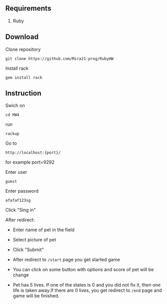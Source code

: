 ## Requirements


1. Ruby 

## Download
Clone repository 
```
git clone https://github.com/Mira21-prog/RubyHW
``` 
Install rack
```
gem install rack
```
## Instruction

Swich on
```
cd HW4
```
run 
```
rackup
```

Go to 
```
http://localhost:{port}/
```
for example port=9292

Enter user
```
guest
```

Enter password
```
afafaf123sg
```
Click "Sing in"

After redirect:

- Enter name of pet in the field

- Select picture of pet

- Click "Submit"

- After redirect to `/start` page you get started game

- You can click on some button with options and score of pet will be change 

- Pet has 5 lives. If one of the states is 0 and you did not fix it, then one life is taken away.If there are 0 lives, you get redirect to `/end` page and game will be finished.




